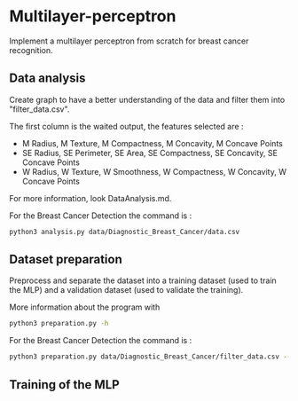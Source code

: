 # Multilayer-perceptron
Implement a multilayer perceptron from scratch for breast cancer recognition.

## Data analysis

Create graph to have a better understanding of the data and filter them into "filter_data.csv".

The first column is the waited output, the features selected are :
- M Radius, M Texture, M Compactness, M Concavity, M Concave Points
- SE Radius, SE Perimeter, SE Area, SE Compactness, SE Concavity, SE Concave Points
- W Radius, W Texture, W Smoothness, W Compactness, W Concavity, W Concave Points

For more information, look DataAnalysis.md.

For the Breast Cancer Detection the command is :
```bash
python3 analysis.py data/Diagnostic_Breast_Cancer/data.csv
```

## Dataset preparation

Preprocess and separate the dataset into a training dataset (used to train the MLP)
and a validation dataset (used to validate the training).


More information about the program with
```bash
python3 preparation.py -h
```

For the Breast Cancer Detection the command is :
```bash
python3 preparation.py data/Diagnostic_Breast_Cancer/filter_data.csv --cancer_diagnostic
```

## Training of the MLP
